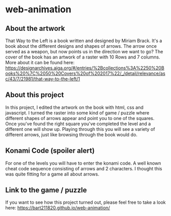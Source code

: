 # web-animation
## About the artwork
That Way to the Left is a book written and designed by Miriam Brack. It's a book about the different designs and shapes of arrows. The arrow once served as a weapon, but now points us in the direction we want to go? 
The cover of the book has an artwork of a raster with 10 Rows and 7 columns. More about it can be found here:
https://designarchives.aiga.org/#/entries/%2Bcollections%3A%2250%20Books%20%7C%2050%20Covers%20of%202017%22/_/detail/relevance/asc/43/7/21981/that-way-to-the-left/1

## About this project
In this project, I edited the artwork on the book with html, css and javascript. I turned the raster into some kind of game / puzzle where different shapes of arrows appear and point you to one of the squares. Once you've found the right square you've completed the level and a different one will show up. Playing through this you will see a variety of different arrows, just like browsing through the book would do.

## Konami Code (spoiler alert)
For one of the levels you will have to enter the konami code. A well known cheat code sequence consisting of arrows and 2 characters. I thought this was quite fitting for a game all about arrows.

## Link to the game / puzzle
If you want to see how this project turned out, please feel free to take a look here:
https://bart211820.github.io/web-animation/
